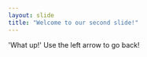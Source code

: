 ```yaml
---
layout: slide
title: "Welcome to our second slide!"
---
```

'What up!'
Use the left arrow to go back!
